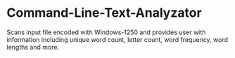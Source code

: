 Command-Line-Text-Analyzator
============================

Scans input file encoded with Windows-1250 and provides user with information including unique word count, letter count, word frequency, word lengths and more.
